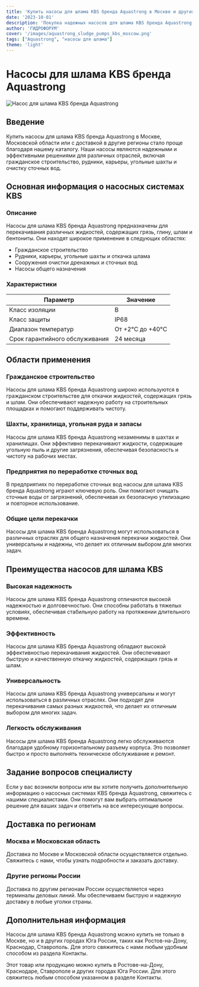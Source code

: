 ```yaml
---
title: 'Купить насосы для шлама KBS бренда Aquastrong в Москве и других регионах'
date: '2023-10-01'
description: 'Покупка надежных насосов для шлама KBS бренда Aquastrong в Москве, Московской области и с доставкой по России. Описание, характеристики и области применения.'
author: 'ГИДРОФОРУМ'
cover: '/images/aquastrong_sludge_pumps_kbs_moscow.png'
tags: ["Aquastrong", "насосы для шлама"]
theme: 'light'
---
```


# Насосы для шлама KBS бренда Aquastrong

![Насос для шлама KBS бренда Aquastrong](/images/aquastrong_sludge_pumps_kbs_moscow.png)

## Введение

Купить насосы для шлама KBS бренда Aquastrong в Москве, Московской области или с доставкой в другие регионы стало проще благодаря нашему каталогу. Наши насосы являются надежными и эффективными решениями для различных отраслей, включая гражданское строительство, рудники, карьеры, угольные шахты и очистку сточных вод.

## Основная информация о насосных системах KBS

### Описание

Насосы для шлама KBS бренда Aquastrong предназначены для перекачивания различных жидкостей, содержащих грязь, глину, шлам и бентониты. Они находят широкое применение в следующих областях:

- Гражданское строительство
- Рудники, карьеры, угольные шахты и откачка шлама
- Сооружения очистки дренажных и сточных вод
- Насосы общего назначения

### Характеристики

| Параметр                 | Значение                                 |
|--------------------------|-------------------------------------------|
| Класс изоляции           | B                                       |
| Класс защиты             | IP68                                    |
| Диапазон температур      | От +2°C до +40°C                         |
| Срок гарантийного обслуживания | 24 месяца                   |

## Области применения

### Гражданское строительство

Насосы для шлама KBS бренда Aquastrong широко используются в гражданском строительстве для откачки жидкостей, содержащих грязь и шлам. Они обеспечивают надежную работу на строительных площадках и помогают поддерживать чистоту.

### Шахты, хранилища, угольная руда и запасы

Насосы для шлама KBS бренда Aquastrong незаменимы в шахтах и хранилищах. Они эффективно перекачивают жидкости, содержащие угольную пыль и другие загрязнения, обеспечивая безопасность и чистоту на рабочих местах.

### Предприятия по переработке сточных вод

В предприятиях по переработке сточных вод насосы для шлама KBS бренда Aquastrong играют ключевую роль. Они помогают очищать сточные воды от загрязнений, обеспечивая их безопасную утилизацию и повторное использование.

### Общие цели перекачки

Насосы для шлама KBS бренда Aquastrong могут использоваться в различных отраслях для общего назначения перекачки жидкостей. Они универсальны и надежны, что делает их отличным выбором для многих задач.

## Преимущества насосов для шлама KBS

### Высокая надежность

Насосы для шлама KBS бренда Aquastrong отличаются высокой надежностью и долговечностью. Они способны работать в тяжелых условиях, обеспечивая стабильную работу на протяжении длительного времени.

### Эффективность

Насосы для шлама KBS бренда Aquastrong обладают высокой эффективностью перекачивания жидкостей. Они обеспечивают быструю и качественную откачку жидкостей, содержащих грязь и шлам.

### Универсальность

Насосы для шлама KBS бренда Aquastrong универсальны и могут использоваться в различных отраслях. Они подходят для перекачивания самых разных жидкостей, что делает их отличным выбором для многих задач.

### Легкость обслуживания

Насосы для шлама KBS бренда Aquastrong легко обслуживаются благодаря удобному горизонтальному разъему корпуса. Это позволяет быстро и просто выполнять техническое обслуживание и ремонт.

## Задание вопросов специалисту

Если у вас возникли вопросы или вы хотите получить дополнительную информацию о насосных системах KBS бренда Aquastrong, свяжитесь с нашими специалистами. Они помогут вам выбрать оптимальное решение для ваших задач и ответить на все интересующие вопросы.

## Доставка по регионам

### Москва и Московская область

Доставка по Москве и Московской области осуществляется отдельно. Свяжитесь с нами, чтобы узнать подробности и заказать доставку.

### Другие регионы России

Доставка по другим регионам России осуществляется через терминалы деловых линий. Мы обеспечиваем быструю и надежную доставку в любые уголки страны.

## Дополнительная информация

Насосы для шлама KBS бренда Aquastrong можно купить не только в Москве, но и в других городах Юга России, таких как Ростов-на-Дону, Краснодар, Ставрополь. Для этого свяжитесь с нами любым удобным способом из раздела Контакты.

Этот товар или продукцию можно купить в Ростове-на-Дону, Краснодаре, Ставрополе и других городах Юга России. Для этого свяжитесь любым способом указанном в разделе Контакты.
```